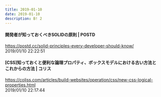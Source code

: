 ```yaml
---
title: 2019-01-10
date: 2019-01-10
description: B! 2
---
```


#### 開発者が知っておくべきSOLIDの原則 | POSTD
https://postd.cc/solid-principles-every-developer-should-know/<br>
2019/01/10 22:22:51<br>


####   [CSS]知っておくと便利な論理プロパティ、ボックスモデルにおける古い方法とこれからの方法 | コリス
https://coliss.com/articles/build-websites/operation/css/new-css-logical-properties.html<br>
2019/01/10 22:17:44<br>


